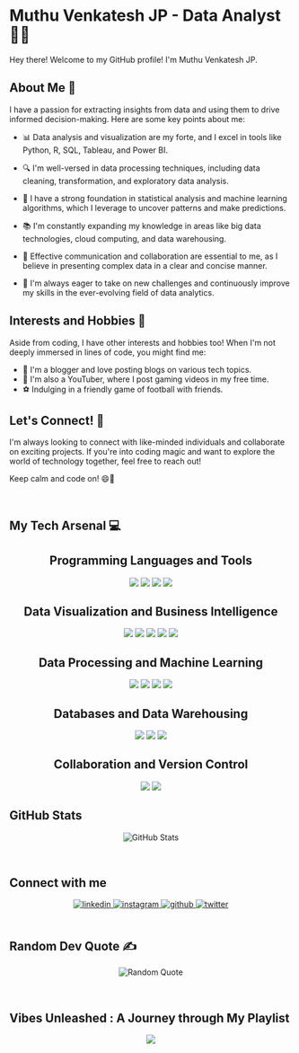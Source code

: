 <!--### Hi there 👋-->


<!-- <div align="center">
<img src="https://github.com/Logeshwaran95/Logeshwaran95/assets/83328395/3a3f47c6-bf3f-4f3c-b140-dfe2cc0740c0" align="center" style="width: 100%" />
</div>
-->

  

# Muthu Venkatesh JP - Data Analyst 👨‍💻

Hey there! Welcome to my GitHub profile! I'm Muthu Venkatesh JP.

## About Me 📝

I have a passion for extracting insights from data and using them to drive informed decision-making. Here are some key points about me:

- 📊 Data analysis and visualization are my forte, and I excel in tools like Python, R, SQL, Tableau, and Power BI.

- 🔍 I'm well-versed in data processing techniques, including data cleaning, transformation, and exploratory data analysis.

- 🧠 I have a strong foundation in statistical analysis and machine learning algorithms, which I leverage to uncover patterns and make predictions.

- 📚 I'm constantly expanding my knowledge in areas like big data technologies, cloud computing, and data warehousing.

- 🤝 Effective communication and collaboration are essential to me, as I believe in presenting complex data in a clear and concise manner.

- 🚀 I'm always eager to take on new challenges and continuously improve my skills in the ever-evolving field of data analytics.

## Interests and Hobbies 🎯

Aside from coding, I have other interests and hobbies too! When I'm not deeply immersed in lines of code, you might find me:

- 📝 I'm a blogger and love posting blogs on various tech topics.
- 🎥 I'm also a YouTuber, where I post gaming videos in my free time.
- ⚽️ Indulging in a friendly game of football with friends.

## Let's Connect! 🤝

I'm always looking to connect with like-minded individuals and collaborate on exciting projects. If you're into coding magic and want to explore the world of technology together, feel free to reach out!

Keep calm and code on! 😄🚀

<br/>

## My Tech Arsenal 💻

<h2 align="center">Programming Languages and Tools</h2>

<p align="center">
<img src="https://img.shields.io/badge/Python-3776AB?style=for-the-badge&logo=python&logoColor=white" />
<img src="https://img.shields.io/badge/SQL-CC2927?style=for-the-badge&logo=postgresql&logoColor=white" />
<img src="https://img.shields.io/badge/Tableau-E97627?style=for-the-badge&logo=tableau&logoColor=white" />
<img src="https://img.shields.io/badge/Power%20BI-F2C811?style=for-the-badge&logo=powerbi&logoColor=white" />
</p>

<h2 align="center">Data Visualization and Business Intelligence</h2>

<p align="center">
<img src="https://img.shields.io/badge/Excel-217346?style=for-the-badge&logo=microsoftexcel&logoColor=white" />
<img src="https://img.shields.io/badge/PowerPoint-B7472A?style=for-the-badge&logo=microsoftpowerpoint&logoColor=white" />
<img src="https://img.shields.io/badge/Pandas-150458?style=for-the-badge&logo=pandas&logoColor=white" />
<img src="https://img.shields.io/badge/Matplotlib-1D96F5?style=for-the-badge&logo=matplotlib&logoColor=white" />
<img src="https://img.shields.io/badge/Plotly-3F4F75?style=for-the-badge&logo=plotly&logoColor=white" />
</p>

<h2 align="center">Data Processing and Machine Learning</h2>

<p align="center">
<img src="https://img.shields.io/badge/NumPy-013243?style=for-the-badge&logo=numpy&logoColor=white" />
<img src="https://img.shields.io/badge/SciPy-8CACC8?style=for-the-badge&logo=scipy&logoColor=white" />
<img src="https://img.shields.io/badge/Scikit_learn-F7931E?style=for-the-badge&logo=scikit-learn&logoColor=white" />
<img src="https://img.shields.io/badge/TensorFlow-FF6F00?style=for-the-badge&logo=tensorflow&logoColor=white" />
</p>

<h2 align="center">Databases and Data Warehousing</h2>

<p align="center">
<img src="https://img.shields.io/badge/MySQL-4479A1?style=for-the-badge&logo=mysql&logoColor=white" />
<img src="https://img.shields.io/badge/PostgreSQL-336791?style=for-the-badge&logo=postgresql&logoColor=white" />
<img src="https://img.shields.io/badge/MongoDB-47A248?style=for-the-badge&logo=mongodb&logoColor=white" />
</p>

<h2 align="center">Collaboration and Version Control</h2>

<p align="center">
<img src="https://img.shields.io/badge/Git-F05032?style=for-the-badge&logo=git&logoColor=white" />
<img src="https://img.shields.io/badge/GitHub-181717?style=for-the-badge&logo=github&logoColor=white" />
</p>


<h2>GitHub Stats</h2>
<p align="center">
  <img src="https://github-readme-stats.vercel.app/api/top-langs/?username=muthuvenkatesh17&theme=jolly&hide_border=false&include_all_commits=false&count_private=false&layout=compact" alt="GitHub Stats"/>
<!--   <img src="https://github-readme-stats.vercel.app/api/top-langs/?username=logeshwaran95&title_color=7A7ADB&icon_color=2234AE&text_color=D3D3D3&bg_color=0,000000,130F40"/> -->
</p>

  

<br/>  



## Connect with me  
<div align="center">
<a href="https://www.linkedin.com/in/muthu-venkatesh-162165237/" target="_blank">
<img src=https://img.shields.io/badge/linkedin-%231E77B5.svg?&style=for-the-badge&logo=linkedin&logoColor=white alt=linkedin style="margin-bottom: 5px;" />
</a>
<a href="https://www.instagram.com/muthu_venkatesh_17/?hl=en" target="_blank">
<img src=https://img.shields.io/badge/instagram-%23000000.svg?&style=for-the-badge&logo=instagram&logoColor=white alt=instagram style="margin-bottom: 5px;" />
</a>
<a href="https://github.com/muthuvenkatesh17" target="_blank">
<img src=https://img.shields.io/badge/github-%2324292e.svg?&style=for-the-badge&logo=github&logoColor=white alt=github style="margin-bottom: 5px;" />
</a>
<a href="https://x.com/muthu_1705" target="_blank">
<img src=https://img.shields.io/badge/twitter-%2300acee.svg?&style=for-the-badge&logo=twitter&logoColor=white alt=twitter style="margin-bottom: 5px;" />
</a>  
</div> 

<br/>

## Random Dev Quote ✍️ 
<p align="center">
  <img src="https://quotes-github-readme.vercel.app/api?type=horizontal&theme=radical" alt="Random Quote"/>
</p>


<br/>

## Vibes Unleashed : A Journey through My Playlist

<!--
## Github Stats  
<div align="center"><img src="https://github-readme-stats.vercel.app/api?username=logeshwaran95&show_icons=true&count_private=true&hide_border=true" align="center" style="width: 100%" /></div>  

<br/> 
 
-->



  


<div align="center"><img src="https://spotify-github-profile.vercel.app/api/view?uid=31r7wm7uodrgpi3duwkn7ihipnme&cover_image=true&theme=default&show_offline=false&background_color=121212&interchange=false" /></div>  

<br/>  

<!-- <div align="center">
<img src="https://komarev.com/ghpvc/?username=logeshwaran95&&style=flat-square" align="center" />
</div>   -->
  

<br/>  

